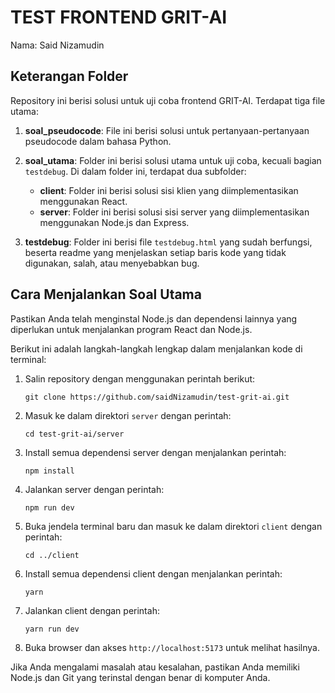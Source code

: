 # TEST FRONTEND GRIT-AI

Nama: Said Nizamudin

## Keterangan Folder

Repository ini berisi solusi untuk uji coba frontend GRIT-AI. Terdapat tiga file utama:

1. **soal_pseudocode**: File ini berisi solusi untuk pertanyaan-pertanyaan pseudocode dalam bahasa Python.

2. **soal_utama**: Folder ini berisi solusi utama untuk uji coba, kecuali bagian `testdebug`. Di dalam folder ini, terdapat dua subfolder:

   - **client**: Folder ini berisi solusi sisi klien yang diimplementasikan menggunakan React.
   - **server**: Folder ini berisi solusi sisi server yang diimplementasikan menggunakan Node.js dan Express.

3. **testdebug**: Folder ini berisi file `testdebug.html` yang sudah berfungsi, beserta readme yang menjelaskan setiap baris kode yang tidak digunakan, salah, atau menyebabkan bug.

## Cara Menjalankan Soal Utama

Pastikan Anda telah menginstal Node.js dan dependensi lainnya yang diperlukan untuk menjalankan program React dan Node.js.

Berikut ini adalah langkah-langkah lengkap dalam menjalankan kode di terminal:

1. Salin repository dengan menggunakan perintah berikut:

   ```shell
   git clone https://github.com/saidNizamudin/test-grit-ai.git
   ```

2. Masuk ke dalam direktori `server` dengan perintah:

   ```shell
   cd test-grit-ai/server
   ```

3. Install semua dependensi server dengan menjalankan perintah:

   ```shell
   npm install
   ```

4. Jalankan server dengan perintah:

   ```shell
   npm run dev
   ```

5. Buka jendela terminal baru dan masuk ke dalam direktori `client` dengan perintah:

   ```shell
   cd ../client
   ```

6. Install semua dependensi client dengan menjalankan perintah:

   ```shell
   yarn
   ```

7. Jalankan client dengan perintah:

   ```shell
   yarn run dev
   ```

8. Buka browser dan akses `http://localhost:5173` untuk melihat hasilnya.

Jika Anda mengalami masalah atau kesalahan, pastikan Anda memiliki Node.js dan Git yang terinstal dengan benar di komputer Anda.
